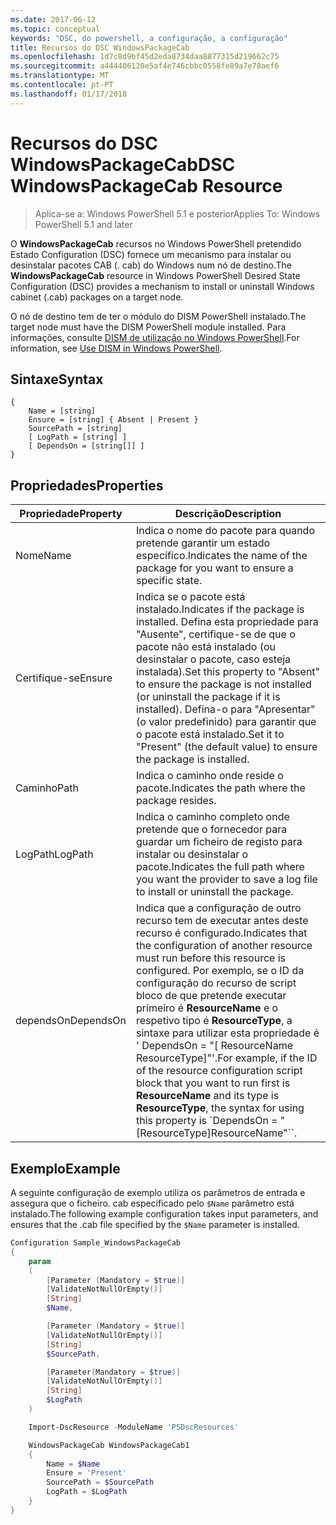 ```yaml
---
ms.date: 2017-06-12
ms.topic: conceptual
keywords: "DSC, do powershell, a configuração, a configuração"
title: Recursos do DSC WindowsPackageCab
ms.openlocfilehash: 1d7c8d9bf45d2eda8734daa8877315d219662c75
ms.sourcegitcommit: a444406120e5af4e746cbbc0558fe89a7e78aef6
ms.translationtype: MT
ms.contentlocale: pt-PT
ms.lasthandoff: 01/17/2018
---
```

# <a name="dsc-windowspackagecab-resource"></a><span data-ttu-id="d5870-103">Recursos do DSC WindowsPackageCab</span><span class="sxs-lookup"><span data-stu-id="d5870-103">DSC WindowsPackageCab Resource</span></span>

> <span data-ttu-id="d5870-104">Aplica-se a: Windows PowerShell 5.1 e posterior</span><span class="sxs-lookup"><span data-stu-id="d5870-104">Applies To: Windows PowerShell 5.1 and later</span></span>

<span data-ttu-id="d5870-105">O **WindowsPackageCab** recursos no Windows PowerShell pretendido Estado Configuration (DSC) fornece um mecanismo para instalar ou desinstalar pacotes CAB (. cab) do Windows num nó de destino.</span><span class="sxs-lookup"><span data-stu-id="d5870-105">The **WindowsPackageCab** resource in Windows PowerShell Desired State Configuration (DSC) provides a mechanism to install or uninstall Windows cabinet (.cab) packages on a target node.</span></span>

<span data-ttu-id="d5870-106">O nó de destino tem de ter o módulo do DISM PowerShell instalado.</span><span class="sxs-lookup"><span data-stu-id="d5870-106">The target node must have the DISM PowerShell module installed.</span></span> <span data-ttu-id="d5870-107">Para informações, consulte [DISM de utilização no Windows PowerShell](https://msdn.microsoft.com/en-us/windows/hardware/commercialize/manufacture/desktop/use-dism-in-windows-powershell-s14).</span><span class="sxs-lookup"><span data-stu-id="d5870-107">For information, see [Use DISM in Windows PowerShell](https://msdn.microsoft.com/en-us/windows/hardware/commercialize/manufacture/desktop/use-dism-in-windows-powershell-s14).</span></span> 


## <a name="syntax"></a><span data-ttu-id="d5870-108">Sintaxe</span><span class="sxs-lookup"><span data-stu-id="d5870-108">Syntax</span></span>

```
{
    Name = [string]
    Ensure = [string] { Absent | Present }
    SourcePath = [string]
    [ LogPath = [string] ]
    [ DependsOn = [string[]] ]
}
```

## <a name="properties"></a><span data-ttu-id="d5870-109">Propriedades</span><span class="sxs-lookup"><span data-stu-id="d5870-109">Properties</span></span>

|  <span data-ttu-id="d5870-110">Propriedade</span><span class="sxs-lookup"><span data-stu-id="d5870-110">Property</span></span>  |  <span data-ttu-id="d5870-111">Descrição</span><span class="sxs-lookup"><span data-stu-id="d5870-111">Description</span></span>   | 
|---|---| 
| <span data-ttu-id="d5870-112">Nome</span><span class="sxs-lookup"><span data-stu-id="d5870-112">Name</span></span>| <span data-ttu-id="d5870-113">Indica o nome do pacote para quando pretende garantir um estado específico.</span><span class="sxs-lookup"><span data-stu-id="d5870-113">Indicates the name of the package for you want to ensure a specific state.</span></span>| 
| <span data-ttu-id="d5870-114">Certifique-se</span><span class="sxs-lookup"><span data-stu-id="d5870-114">Ensure</span></span>| <span data-ttu-id="d5870-115">Indica se o pacote está instalado.</span><span class="sxs-lookup"><span data-stu-id="d5870-115">Indicates if the package is installed.</span></span> <span data-ttu-id="d5870-116">Defina esta propriedade para "Ausente", certifique-se de que o pacote não está instalado (ou desinstalar o pacote, caso esteja instalada).</span><span class="sxs-lookup"><span data-stu-id="d5870-116">Set this property to "Absent" to ensure the package is not installed (or uninstall the package if it is installed).</span></span> <span data-ttu-id="d5870-117">Defina-o para "Apresentar" (o valor predefinido) para garantir que o pacote está instalado.</span><span class="sxs-lookup"><span data-stu-id="d5870-117">Set it to "Present" (the default value) to ensure the package is installed.</span></span>|
| <span data-ttu-id="d5870-118">Caminho</span><span class="sxs-lookup"><span data-stu-id="d5870-118">Path</span></span>| <span data-ttu-id="d5870-119">Indica o caminho onde reside o pacote.</span><span class="sxs-lookup"><span data-stu-id="d5870-119">Indicates the path where the package resides.</span></span>| 
| <span data-ttu-id="d5870-120">LogPath</span><span class="sxs-lookup"><span data-stu-id="d5870-120">LogPath</span></span>| <span data-ttu-id="d5870-121">Indica o caminho completo onde pretende que o fornecedor para guardar um ficheiro de registo para instalar ou desinstalar o pacote.</span><span class="sxs-lookup"><span data-stu-id="d5870-121">Indicates the full path where you want the provider to save a log file to install or uninstall the package.</span></span>| 
| <span data-ttu-id="d5870-122">dependsOn</span><span class="sxs-lookup"><span data-stu-id="d5870-122">DependsOn</span></span> | <span data-ttu-id="d5870-123">Indica que a configuração de outro recurso tem de executar antes deste recurso é configurado.</span><span class="sxs-lookup"><span data-stu-id="d5870-123">Indicates that the configuration of another resource must run before this resource is configured.</span></span> <span data-ttu-id="d5870-124">Por exemplo, se o ID da configuração do recurso de script bloco de que pretende executar primeiro é **ResourceName** e o respetivo tipo é **ResourceType**, a sintaxe para utilizar esta propriedade é ' DependsOn = "[ ResourceName ResourceType]"'.</span><span class="sxs-lookup"><span data-stu-id="d5870-124">For example, if the ID of the resource configuration script block that you want to run first is **ResourceName** and its type is **ResourceType**, the syntax for using this property is \`DependsOn = "[ResourceType]ResourceName"\`\`.</span></span>| 

## <a name="example"></a><span data-ttu-id="d5870-125">Exemplo</span><span class="sxs-lookup"><span data-stu-id="d5870-125">Example</span></span>

<span data-ttu-id="d5870-126">A seguinte configuração de exemplo utiliza os parâmetros de entrada e assegura que o ficheiro. cab especificado pelo `$Name` parâmetro está instalado.</span><span class="sxs-lookup"><span data-stu-id="d5870-126">The following example configuration takes input parameters, and ensures that the .cab file specified by the `$Name` parameter is installed.</span></span>

```powershell
Configuration Sample_WindowsPackageCab
{
    param
    (
        [Parameter (Mandatory = $true)]
        [ValidateNotNullOrEmpty()]
        [String]
        $Name,

        [Parameter (Mandatory = $true)]
        [ValidateNotNullOrEmpty()]
        [String]
        $SourcePath,

        [Parameter(Mandatory = $true)]
        [ValidateNotNullOrEmpty()]
        [String]
        $LogPath
    )

    Import-DscResource -ModuleName 'PSDscResources'

    WindowsPackageCab WindowsPackageCab1
    {
        Name = $Name
        Ensure = 'Present'
        SourcePath = $SourcePath
        LogPath = $LogPath
    }
}
```

